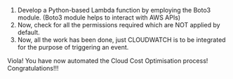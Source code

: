 1. Develop a Python-based Lambda function by employing the Boto3 module. (Boto3 module helps to interact with AWS APIs)
2. Now, check for all the permissions required which are NOT applied by default.
3. Now, all the work has been done, just CLOUDWATCH is to be integrated for the purpose of triggering an event.

Viola! You have now automated the Cloud Cost Optimisation process! Congratulations!!!
